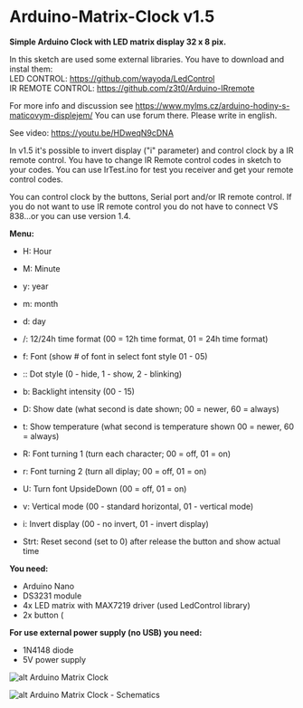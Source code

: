 # Arduino-Matrix-Clock v1.5

**Simple Arduino Clock with LED matrix display 32 x 8 pix.**

In this sketch are used some external libraries. You have to download and instal them:<br>
LED CONTROL: https://github.com/wayoda/LedControl<br>
IR REMOTE CONTROL: https://github.com/z3t0/Arduino-IRremote

For more info and discussion see https://www.mylms.cz/arduino-hodiny-s-maticovym-displejem/ You can use forum there. Please write in english.

See video: https://youtu.be/HDweqN9cDNA

In v1.5 it's possible to invert display ("i" parameter) and control clock by a IR remote control. You have to change IR Remote control codes in sketch to your codes. You can use IrTest.ino for test you receiver and get your remote control codes.

You can control clock by the buttons, Serial port and/or IR remote control. If you do not want to use IR remote control you do not have to connect VS 838...or you can use version 1.4.


**Menu:**
- H: Hour
- M: Minute

- y: year
- m: month
- d: day

- /: 12/24h time format (00 = 12h time format, 01 = 24h time format)
- f: Font (show # of font in select font style 01 - 05)
- :: Dot style (0 - hide, 1 - show, 2 - blinking)
- b: Backlight intensity (00 - 15)
- D: Show date (what second is date shown; 00 = newer, 60 = always)
- t: Show temperature (what second is temperature shown 00 = newer, 60 = always)
- R: Font turning 1 (turn each character; 00 = off, 01 = on)
- r: Font turning 2 (turn all diplay; 00 = off, 01 = on)
- U: Turn font UpsideDown (00 = off, 01 = on)
- v: Vertical mode (00 - standard horizontal, 01 - vertical mode)
- i: Invert display (00 - no invert, 01 - invert display)
- Strt: Reset second (set to 0) after release the button and show actual time


**You need:**
- Arduino Nano
- DS3231 module
- 4x LED matrix with MAX7219 driver (used LedControl library)
- 2x button (


**For use external power supply (no USB) you need:**
- 1N4148 diode
- 5V power supply

![alt Arduino Matrix Clock](https://www.mylms.cz/wp-content/uploads/2018/06/arduino-matrix-clock-1.jpg)

![alt Arduino Matrix Clock - Schematics](https://www.mylms.cz/wp-content/uploads/2020/01/arduino-matrix-clock-v1-5.png)
